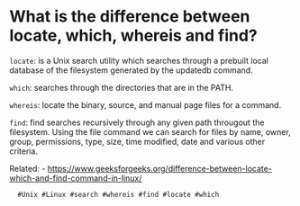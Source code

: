 # What is the difference between locate, which, whereis and find?

`locate`: is a Unix search utility which searches through a prebuilt local database of the filesystem generated by the updatedb
  command.

`which`: searches through the directories that are in the PATH.

`whereis`: locate the binary, source, and manual page files for a command.

`find`: find searches recursively through any given path througout the filesystem. 
  Using the file command we can search for files by name, owner, group, permissions, 
  type, size, time modified, date and various other criteria.
  
  Related:
    - https://www.geeksforgeeks.org/difference-between-locate-which-and-find-command-in-linux/
  
      #Unix #Linux #search #whereis #find #locate #which
